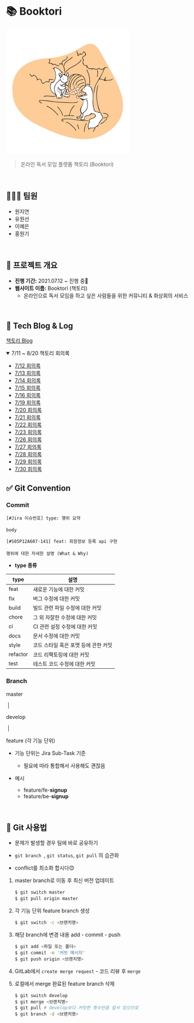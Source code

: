 # 📚 Booktori

![booktori](images/booktori.png)

> 온라인 독서 모임 플랫폼 책토리 (Booktori)

<br>

## 👨‍👩‍👦 팀원

- 원지연
- 유원선
- 이예은
- 홍원기

<br>

## 📆 프로젝트 개요

- **진행 기간:** 2021.07.12 ~ 진행 중🏃
- **웹사이트 이름:** Booktori (책토리)
  - 온라인으로 독서 모임을 하고 싶은 사람들을 위한 커뮤니티 & 화상회의 서비스

<br>



## 📑 Tech Blog & Log

[책토리 Blog](https://booktori.tistory.com/)

<details open>
  <summary>7/11 ~ 8/20 책토리 회의록</summary>
  <ul>
      <a href="./Document/Dev_log/20210712_회의록.md"><li>7/12 회의록</li></a>
      <a href="./Document/Dev_log/20210713_회의록.md"><li>7/13 회의록</li></a>
      <a href="./Document/Dev_log/20210714_회의록.md"><li>7/14 회의록</li></a>
      <a href="./Document/Dev_log/20210715_회의록.md"><li>7/15 회의록</li></a>
      <a href="./Document/Dev_log/20210716_회의록.md"><li>7/16 회의록</li></a>
      <a href="./Document/Dev_log/20210719_회의록.md"><li>7/19 회의록</li></a>
      <a href="./Document/Dev_log/20210720_회의록.md"><li>7/20 회의록</li></a>
      <a href="./Document/Dev_log/20210721_회의록.md"><li>7/21 회의록</li></a>
      <a href="./Document/Dev_log/20210722_회의록.md"><li>7/22 회의록</li></a>
      <a href="./Document/Dev_log/20210723_회의록.md"><li>7/23 회의록</li></a>
      <a href="./Document/Dev_log/20210726_회의록.md"><li>7/26 회의록</li></a>
      <a href="./Document/Dev_log/20210727_회의록.md"><li>7/27 회의록</li></a>
      <a href="./Document/Dev_log/20210728_회의록.md"><li>7/28 회의록</li></a>
      <a href="./Document/Dev_log/20210729_회의록.md"><li>7/29 회의록</li></a>
      <a href="./Document/Dev_log/20210730_회의록.md"><li>7/30 회의록</li></a>
  </ul>
</details>



## ✅ Git Convention

### Commit

```
[#Jira 이슈번호] type: 행위 요약

body
```

```
[#S05P12A607-141] feat: 회원정보 등록 api 구현

행위에 대한 자세한 설명 (What & Why)
```

- **type 종류**

| type     | 설명                                 |
| -------- | ------------------------------------ |
| feat     | 새로운 기능에 대한 커밋              |
| fix      | 버그 수정에 대한 커밋                |
| build    | 빌드 관련 파일 수정에 대한 커밋      |
| chore    | 그 외 자잘한 수정에 대한 커밋        |
| ci       | CI 관련 설정 수정에 대한 커밋        |
| docs     | 문서 수정에 대한 커밋                |
| style    | 코드 스타일 혹은 포맷 등에 관한 커밋 |
| refactor | 코드 리팩토링에 대한 커밋            |
| test     | 테스트 코드 수정에 대한 커밋         |

### Branch

master

​     |

develop

​     |

feature (각 기능 단위)

- 기능 단위는 Jira Sub-Task 기준
  - 필요에 따라 통합해서 사용해도 괜찮음

- 예시
  - feature/fe-**signup**
  - feature/be-**signup**

<br>

## 📎 Git 사용법

- 문제가 발생할 경우 팀에 바로 공유하기
- `git branch `, `git status`, `git pull` 의 습관화

- conflict를 최소화 합시다😊

1. master branch로 이동 후 최신 버전 업데이트

   ```bash
   $ git switch master
   $ git pull origin master
   ```

2. 각 기능 단위 feature branch 생성

   ```bash
   $ git switch -c <브랜치명>
   ```

3. 해당 branch에 변경 내용 add - commit - push

   ```bash
   $ git add <파일 또는 폴더>
   $ git commit -m '커밋 메시지'
   $ git push origin <브랜치명>
   ```

4. GitLab에서 `create merge request` - 코드 리뷰 후 `merge`

5. 로컬에서 merge 완료된 feature branch 삭제

   ```bash
   $ git switch develop 
   $ git merge <브랜치명>
   $ git pull # develop보다 커밋한 횟수만큼 앞서 있으므로
   $ git branch -d <브랜치명>
   ```